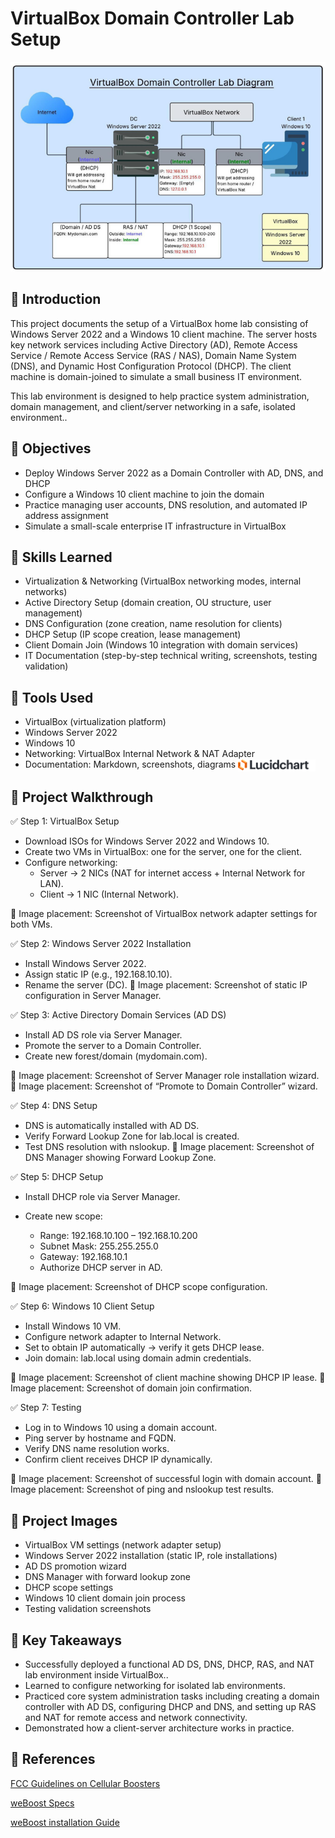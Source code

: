 
# VirtualBox Domain Controller Lab Setup

![Antenna Project cover photo](https://github.com/josiasdelbois/VirtualBox_Domain_Controller_Lab/blob/main/Asset/VirtualBox%20Domain%20Controller%20Lab%20Diagram.png)

## 📘 Introduction
This project documents the setup of a VirtualBox home lab consisting of Windows Server 2022 and a Windows 10 client machine. The server hosts key network services including Active Directory (AD), Remote Access Service / Remote Access Service (RAS / NAS), Domain Name System (DNS), and Dynamic Host Configuration Protocol (DHCP). The client machine is domain-joined to simulate a small business IT environment.

This lab environment is designed to help practice system administration, domain management, and client/server networking in a safe, isolated environment..

## 🎯 Objectives 

- Deploy Windows Server 2022 as a Domain Controller with AD, DNS, and DHCP
- Configure a Windows 10 client machine to join the domain
- Practice managing user accounts, DNS resolution, and automated IP address assignment 
- Simulate a small-scale enterprise IT infrastructure in VirtualBox

## 🚀 Skills Learned

- Virtualization & Networking (VirtualBox networking modes, internal networks)
- Active Directory Setup (domain creation, OU structure, user management)
- DNS Configuration (zone creation, name resolution for clients)
- DHCP Setup (IP scope creation, lease management)
- Client Domain Join (Windows 10 integration with domain services)
- IT Documentation (step-by-step technical writing, screenshots, testing validation)

## 🔧 Tools Used

- VirtualBox (virtualization platform) 
- Windows Server 2022
- Windows 10 
- Networking: VirtualBox Internal Network & NAT Adapter
- Documentation: Markdown, screenshots, diagrams <img src="https://github.com/josiasdelbois/Wireless-Signal-Infrastructure-Implementation/blob/main/Assets/Lucidchart_logo_(September_2021).svg.png" width="124" style="vertical-align:middle;">

## 🧪 Project Walkthrough

✅ Step 1: VirtualBox Setup

- Download ISOs for Windows Server 2022 and Windows 10.
- Create two VMs in VirtualBox: one for the server, one for the client.
- Configure networking:
    - Server → 2 NICs (NAT for internet access + Internal Network for LAN).
    - Client → 1 NIC (Internal Network).

📸 Image placement: Screenshot of VirtualBox network adapter settings for both VMs.

✅ Step 2: Windows Server 2022 Installation
- Install Windows Server 2022.
- Assign static IP (e.g., 192.168.10.10).
- Rename the server (DC).
📸 Image placement: Screenshot of static IP configuration in Server Manager.

✅ Step 3: Active Directory Domain Services (AD DS)
- Install AD DS role via Server Manager.
- Promote the server to a Domain Controller.
- Create new forest/domain (mydomain.com).

📸 Image placement: Screenshot of Server Manager role installation wizard.
📸 Image placement: Screenshot of “Promote to Domain Controller” wizard.

✅ Step 4: DNS Setup
- DNS is automatically installed with AD DS.
- Verify Forward Lookup Zone for lab.local is created.
- Test DNS resolution with nslookup.
📸 Image placement: Screenshot of DNS Manager showing Forward Lookup Zone.

✅ Step 5: DHCP Setup
- Install DHCP role via Server Manager.
- Create new scope:

    - Range: 192.168.10.100 – 192.168.10.200
    - Subnet Mask: 255.255.255.0
    - Gateway: 192.168.10.1
    - Authorize DHCP server in AD.

📸 Image placement: Screenshot of DHCP scope configuration.

✅ Step 6: Windows 10 Client Setup
- Install Windows 10 VM.
- Configure network adapter to Internal Network.
- Set to obtain IP automatically → verify it gets DHCP lease.
- Join domain: lab.local using domain admin credentials.

📸 Image placement: Screenshot of client machine showing DHCP IP lease.
📸 Image placement: Screenshot of domain join confirmation.

✅ Step 7: Testing
- Log in to Windows 10 using a domain account.
- Ping server by hostname and FQDN.
- Verify DNS name resolution works.
- Confirm client receives DHCP IP dynamically.

📸 Image placement: Screenshot of successful login with domain account.
📸 Image placement: Screenshot of ping and nslookup test results.

## 📸 Project Images

- VirtualBox VM settings (network adapter setup)
- Windows Server 2022 installation (static IP, role installations)
- AD DS promotion wizard
- DNS Manager with forward lookup zone
- DHCP scope settings
- Windows 10 client domain join process
- Testing validation screenshots

## 🔑 Key Takeaways

- Successfully deployed a functional AD DS, DNS, DHCP, RAS, and NAT lab environment inside VirtualBox..
- Learned to configure networking for isolated lab environments.
- Practiced core system administration tasks including creating a domain controller with AD DS, configuring DHCP and DNS, and setting up RAS and NAT for remote access and network connectivity.
- Demonstrated how a client-server architecture works in practice.

## 📎 References 

[FCC Guidelines on Cellular Boosters](https://www.fcc.gov/wireless/bureau-divisions/mobility-division/signal-boosters/consumer-signal-boosters) 

[weBoost Specs](https://github.com/josiasdelbois/Wireless-Signal-Infrastructure-Implementation/blob/main/Assets/weBoost%20Technical%20Specs.pdf)

[weBoost installation Guide](https://github.com/josiasdelbois/Wireless-Signal-Infrastructure-Implementation/blob/main/Assets/weBoost%20installation%20Guide.pdf)
